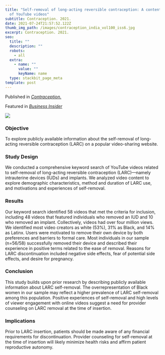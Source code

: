 ```yaml
---
title: "Self-removal of long-acting reversible contraception: A content analysis
  of YouTube videos"
subtitle: Contraception. 2021.
date: 2021-07-24T21:57:52.122Z
thumb_img_path: /images/contraception_india_vol100_iss6.jpg
excerpt: Contraception. 2021.
seo:
  title: ""
  description: ""
  robots:
    - all
  extra:
    - name: ""
      value: ""
      keyName: name
  type: stackbit_page_meta
template: post
---
```

Published in *[Contraception.](https://doi.org/10.1016/j.contraception.2021.08.002)*

Featured in *[Business Insider](https://www.insider.com/people-pulling-out-their-iud-to-avoid-costs-doctor-refusal-2021-8)* 

![](/images/contraception_india_vol100_iss6.jpg)

<!--StartFragment-->

### Objective

To explore publicly available information about the self-removal of long-acting reversible contraception (LARC) on a popular video-sharing website.

### Study Design

We conducted a comprehensive keyword search of YouTube videos related to self-removal of long-acting reversible contraception (LARC)—namely intrauterine devices (IUDs) and implants. We analyzed video content to explore demographic characteristics, method and duration of LARC use, and motivations and experiences of self-removal.

### Results

Our keyword search identified 58 videos that met the criteria for inclusion, including 48 videos that featured individuals who removed an IUD and 10 who removed an implant. Collectively, videos had over four million views. We identified most video creators as white (53%), 31% as Black, and 14% as Latinx. Users were motivated to remove their own device by both preferences and barriers to formal care. Most individuals in our sample (n=56/58) successfully removed their device and described their experience in positive terms related to the ease of removal. Reasons for LARC discontinuation included negative side effects, fear of potential side effects, and desire for pregnancy.

### Conclusion

This study builds upon prior research by describing publicly available information about LARC self-removal. The overrepresentation of Black women in our sample may reflect a higher prevalence of LARC self-removal among this population. Positive experiences of self-removal and high levels of viewer engagement with online videos suggest a need for provider counseling on LARC removal at the time of insertion.

### Implications

Prior to LARC insertion, patients should be made aware of any financial requirements for discontinuation. Provider counseling for self-removal at the time of insertion will likely minimize health risks and affirm patient reproductive autonomy.
